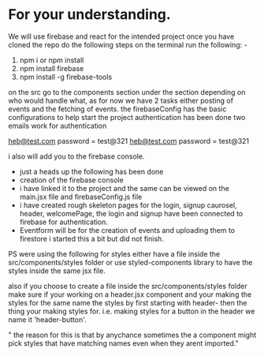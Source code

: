 # For your understanding. 

We will use firebase and react for the intended project 
once you have cloned the repo do the following steps 
on the terminal run the following: - 
  1. npm i  or npm install 
  2. npm install firebase
  3. npm install -g firebase-tools

on the src go to the components section 
under the section depending on who would handle what, as for now we have 2 tasks either posting of events and the fetching of events. 
the firebaseConfig has the basic configurations to help start the project 
authentication has been done two emails work for authentication 

heb@test.com    password = test@321
heb@test.com    password = test@321

i also will add you to the firebase console. 


- just a heads up the following has been done 
- creation of the firebase console 
- i have linked it to the project and the same can be viewed on the main.jsx file and firebaseConfig.js file
- i have created rough skeleton pages for the login, signup caurosel, header, welcomePage, the login and signup have been connected to firebase for authentication. 
- Eventform will be for the creation of events and uploading them to firestore i started this a bit but did not finish. 

PS 
were using the following for styles either have a file inside the src/components/styles folder or use styled-components library to have the styles inside the same jsx file.

also if you choose to create a file inside the src/components/styles folder make sure if your working on a header.jsx component and your making the styles for the same name the styles by first starting with header- then the thing your making styles for. i.e. making styles for a button in the header we name it 'header-button'. 

" the reason for this is that by anychance sometimes the a component might pick styles that have matching names even when they arent imported."






